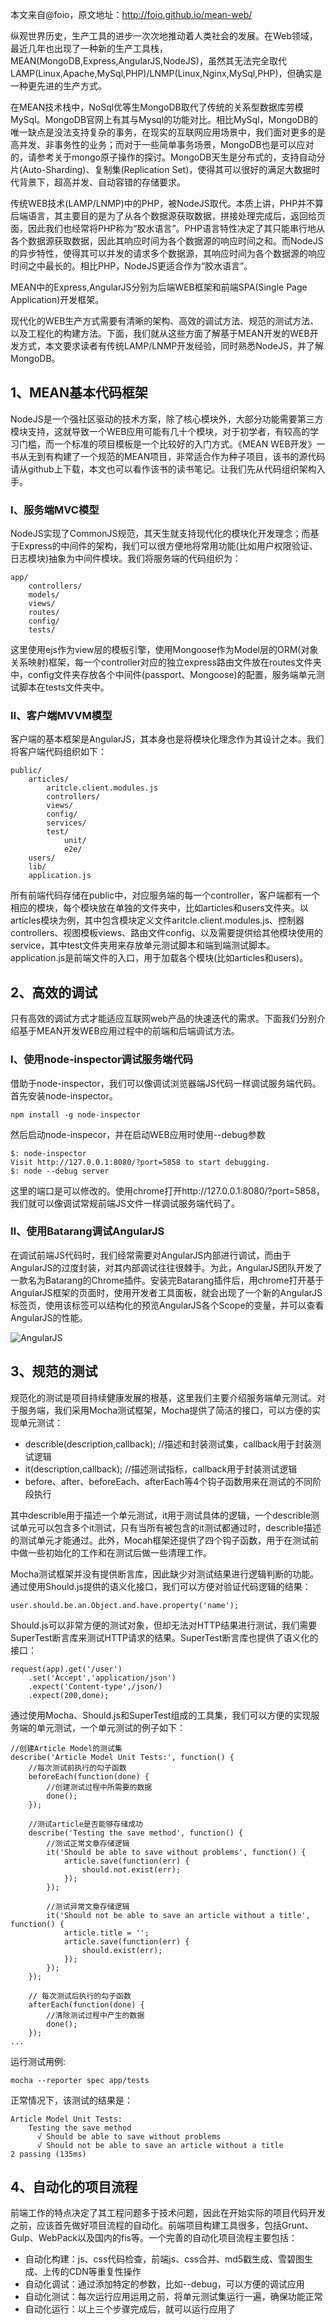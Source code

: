 本文来自@foio，原文地址：http://foio.github.io/mean-web/

纵观世界历史，生产工具的进步一次次地推动着人类社会的发展。在Web领域，最近几年也出现了一种新的生产工具栈，MEAN(MongoDB,Express,AngularJS,NodeJS)，虽然其无法完全取代LAMP(Linux,Apache,MySql,PHP)/LNMP(Linux,Nginx,MySql,PHP)，但确实是一种更先进的生产方式。

在MEAN技术栈中，NoSql优等生MongoDB取代了传统的关系型数据库劳模MySql。MongoDB官网上有其与Mysql的功能对比。相比MySql，MongoDB的唯一缺点是没法支持复杂的事务，在现实的互联网应用场景中，我们面对更多的是高并发、非事务性的业务；而对于一些简单事务场景，MongoDB也是可以应对的，请参考关于mongo原子操作的探讨。MongoDB天生是分布式的，支持自动分片(Auto-Sharding)、复制集(Replication Set)，使得其可以很好的满足大数据时代背景下，超高并发、自动容错的存储要求。

传统WEB技术(LAMP/LNMP)中的PHP，被NodeJS取代。本质上讲，PHP并不算后端语言，其主要目的是为了从各个数据源获取数据，拼接处理完成后，返回给页面，因此我们也经常将PHP称为“胶水语言”。PHP语言特性决定了其只能串行地从各个数据源获取数据，因此其响应时间为各个数据源的响应时间之和。而NodeJS的异步特性，使得其可以并发的请求多个数据源，其响应时间为各个数据源的响应时间之中最长的。相比PHP，NodeJS更适合作为“胶水语言”。

MEAN中的Express,AngularJS分别为后端WEB框架和前端SPA(Single Page Application)开发框架。

现代化的WEB生产方式需要有清晰的架构、高效的调试方法、规范的测试方法、以及工程化的构建方法。下面，我们就从这些方面了解基于MEAN开发的WEB开发方式，本文要求读者有传统LAMP/LNMP开发经验，同时熟悉NodeJS，并了解MongoDB。

## 1、MEAN基本代码框架

NodeJS是一个强社区驱动的技术方案，除了核心模块外，大部分功能需要第三方模块支持，这就导致一个WEB应用可能有几十个模块，对于初学者，有较高的学习门槛，而一个标准的项目模板是一个比较好的入门方式。《MEAN WEB开发》一书从无到有构建了一个规范的MEAN项目，非常适合作为种子项目，该书的源代码请从github上下载，本文也可以看作该书的读书笔记。让我们先从代码组织架构入手。

### Ⅰ、服务端MVC模型

NodeJS实现了CommonJS规范，其天生就支持现代化的模块化开发理念；而基于Express的中间件的架构，我们可以很方便地将常用功能(比如用户权限验证、日志模块)抽象为中间件模块。我们将服务端的代码组织为：

```
app/
    controllers/
    models/
    views/
    routes/
    config/
    tests/
```
这里使用ejs作为view层的模板引擎，使用Mongoose作为Model层的ORM(对象关系映射)框架，每一个controller对应的独立express路由文件放在routes文件夹中，config文件夹存放各个中间件(passport、Mongoose)的配置，服务端单元测试脚本在tests文件夹中。

### Ⅱ、客户端MVVM模型

客户端的基本框架是AngularJS，其本身也是将模块化理念作为其设计之本。我们将客户端代码组织如下：

```
public/
    articles/
        aritcle.client.modules.js
        controllers/
        views/
        config/
        services/
        test/
            unit/
            e2e/
    users/
    lib/
    application.js
```

所有前端代码存储在public中，对应服务端的每一个controller，客户端都有一个相应的模块，每个模块放在单独的文件夹中，比如articles和users文件夹。以articles模块为例，其中包含模块定义文件aritcle.client.modules.js、控制器controllers、视图模板views、路由文件config、以及需要提供给其他模块使用的service，其中test文件夹用来存放单元测试脚本和端到端测试脚本。application.js是前端文件的入口，用于加载各个模块(比如articles和users)。

## 2、高效的调试

只有高效的调试方式才能适应互联网web产品的快速迭代的需求。下面我们分别介绍基于MEAN开发WEB应用过程中的前端和后端调试方法。

### Ⅰ、使用node-inspector调试服务端代码

借助于node-inspector，我们可以像调试浏览器端JS代码一样调试服务端代码。首先安装node-inspector。

```
npm install -g node-inspector
```

然后启动node-inspecor，并在启动WEB应用时使用--debug参数

```
$: node-inspector
Visit http://127.0.0.1:8080/?port=5858 to start debugging.
$: node --debug server
```

这里的端口是可以修改的。使用chrome打开http://127.0.0.1:8080/?port=5858，我们就可以像调试常规前端JS文件一样调试服务端代码了。

### Ⅱ、使用Batarang调试AngularJS

在调试前端JS代码时，我们经常需要对AngularJS内部进行调试，而由于AngularJS的过度封装，对其内部调试往往很棘手。为此，AngularJS团队开发了一款名为Batarang的Chrome插件。安装完Batarang插件后，用chrome打开基于AngularJS框架的页面时，使用开发者工具面板，就会出现了一个新的AngularJS标签页，使用该标签可以结构化的预览AngularJS各个Scope的变量，并可以查看AngularJS的性能。

![AngularJS](http://cdn.chenrf.com/2018729213619.png)

## 3、规范的测试

规范化的测试是项目持续健康发展的根基，这里我们主要介绍服务端单元测试。对于服务端，我们采用Mocha测试框架，Mocha提供了简洁的接口，可以方便的实现单元测试：

- describle(description,callback); //描述和封装测试集，callback用于封装测试逻辑
- it(description,callback); //描述测试指标，callback用于封装测试逻辑
- before、after、beforeEach、afterEach等4个钩子函数用来在测试的不同阶段执行

其中describle用于描述一个单元测试，it用于测试具体的逻辑，一个describle测试单元可以包含多个it测试，只有当所有被包含的it测试都通过时，describle描述的测试单元才能通过。此外，Mocah框架还提供了四个钩子函数，用于在测试前中做一些初始化的工作和在测试后做一些清理工作。

Mocha测试框架并没有提供断言库，因此缺少对测试结果进行逻辑判断的功能。通过使用Should.js提供的语义化接口，我们可以方便对验证代码逻辑的结果：

```
user.should.be.an.Object.and.have.property('name');
```

Should.js可以非常方便的测试对象，但却无法对HTTP结果进行测试，我们需要SuperTest断言库来测试HTTP请求的结果。SuperTest断言库也提供了语义化的接口：

```
request(app).get('/user')
    .set('Accept','application/json')
    .expect('Content-type',/json/)
    .expect(200,done);
```

通过使用Mocha、Should.js和SuperTest组成的工具集，我们可以方便的实现服务端的单元测试，一个单元测试的例子如下：

```
//创建Article Model的测试集
describe('Article Model Unit Tests:', function() {  
    //每次测试前执行的勾子函数
    beforeEach(function(done) {
        //创建测试过程中所需要的数据   
        done();
    });

    //测试article是否能够存储成功
    describe('Testing the save method', function() {
        //测试正常文章存储逻辑
        it('Should be able to save without problems', function() {
            article.save(function(err) {
                should.not.exist(err);
            });
        });

        //测试异常文章存储逻辑
        it('Should not be able to save an article without a title', function() {
            article.title = '';
            article.save(function(err) {
                should.exist(err);
            });
        });
    });

    // 每次测试后执行的勾子函数
    afterEach(function(done) {
        //清除测试过程中产生的数据
        done();
    });
...
```

运行测试用例:

```
mocha --reporter spec app/tests
```

正常情况下，该测试的结果是：

```
Article Model Unit Tests:
    Testing the save method
      √ Should be able to save without problems
      √ Should not be able to save an article without a title
2 passing (135ms)
```

## 4、自动化的项目流程

前端工作的特点决定了其工程问题多于技术问题，因此在开始实际的项目代码开发之前，应该首先做好项目流程的自动化。前端项目构建工具很多，包括Grunt、Gulp、WebPack以及国内的fis等。一个完善的自动化项目流程主要包括：

- 自动化构建：js、css代码检查，前端js、css合并、md5戳生成、雪碧图生成、上传的CDN等重复性操作
- 自动化调试：通过添加特定的参数，比如--debug，可以方便的调试应用
- 自动化测试：每次运行应用运用之前，将单元测试集运行一遍，确保功能正常
- 自动化运行：以上三个步骤完成后，就可以运行应用了
